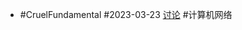 - #CruelFundamental #2023-03-23 [讨论](https://github.com/CYZH1307/CruelFundamental/tree/main/homework/202303/23) #计算机网络